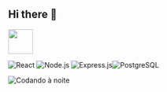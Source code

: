 ## Hi there 👋
<img src=" https://upload.wikimedia.org/wikipedia/commons/9/99/Unofficial_JavaScript_logo_2.svg" width="50px">

![React](https://img.shields.io/badge/React-20232A?style=for-the-badge&logo=react&logoColor=61DAFB) ![Node.js](https://img.shields.io/badge/Node.js-339933?style=for-the-badge&logo=nodedotjs&logoColor=white) ![Express.js](https://img.shields.io/badge/Express.js-000000?style=for-the-badge&logo=express&logoColor=white)![PostgreSQL](https://img.shields.io/badge/PostgreSQL-316192?style=for-the-badge&logo=postgresql&logoColor=white)


![Codando à noite](https://media.giphy.com/media/l1J9r8bDb6ncb9Mf2/giphy.gif)
